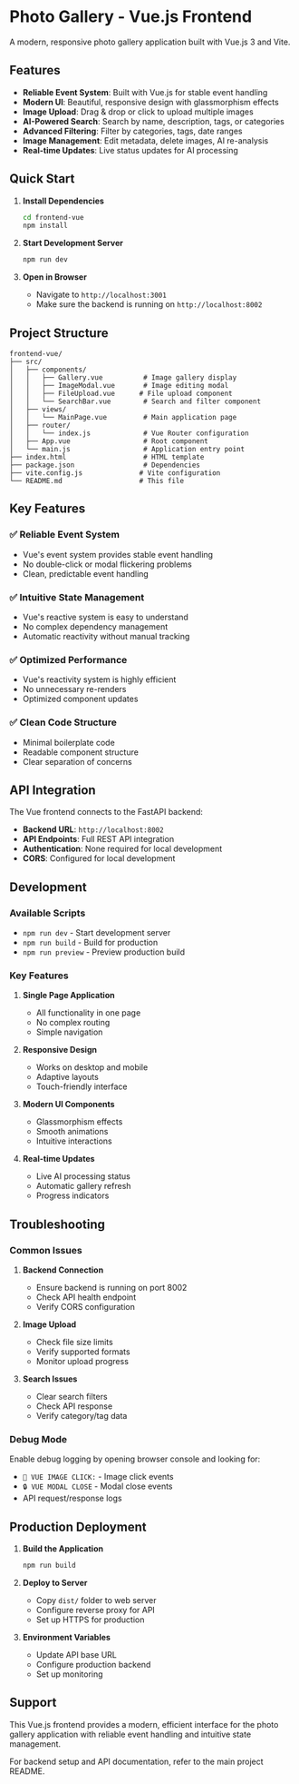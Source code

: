# Photo Gallery - Vue.js Frontend

A modern, responsive photo gallery application built with Vue.js 3 and Vite.

## Features

- **Reliable Event System**: Built with Vue.js for stable event handling
- **Modern UI**: Beautiful, responsive design with glassmorphism effects
- **Image Upload**: Drag & drop or click to upload multiple images
- **AI-Powered Search**: Search by name, description, tags, or categories
- **Advanced Filtering**: Filter by categories, tags, date ranges
- **Image Management**: Edit metadata, delete images, AI re-analysis
- **Real-time Updates**: Live status updates for AI processing

## Quick Start

1. **Install Dependencies**
   ```bash
   cd frontend-vue
   npm install
   ```

2. **Start Development Server**
   ```bash
   npm run dev
   ```

3. **Open in Browser**
   - Navigate to `http://localhost:3001`
   - Make sure the backend is running on `http://localhost:8002`

## Project Structure

```
frontend-vue/
├── src/
│   ├── components/
│   │   ├── Gallery.vue          # Image gallery display
│   │   ├── ImageModal.vue       # Image editing modal
│   │   ├── FileUpload.vue      # File upload component
│   │   └── SearchBar.vue        # Search and filter component
│   ├── views/
│   │   └── MainPage.vue         # Main application page
│   ├── router/
│   │   └── index.js             # Vue Router configuration
│   ├── App.vue                  # Root component
│   └── main.js                  # Application entry point
├── index.html                   # HTML template
├── package.json                 # Dependencies
├── vite.config.js              # Vite configuration
└── README.md                   # This file
```

## Key Features

### ✅ **Reliable Event System**
- Vue's event system provides stable event handling
- No double-click or modal flickering problems
- Clean, predictable event handling

### ✅ **Intuitive State Management**
- Vue's reactive system is easy to understand
- No complex dependency management
- Automatic reactivity without manual tracking

### ✅ **Optimized Performance**
- Vue's reactivity system is highly efficient
- No unnecessary re-renders
- Optimized component updates

### ✅ **Clean Code Structure**
- Minimal boilerplate code
- Readable component structure
- Clear separation of concerns

## API Integration

The Vue frontend connects to the FastAPI backend:

- **Backend URL**: `http://localhost:8002`
- **API Endpoints**: Full REST API integration
- **Authentication**: None required for local development
- **CORS**: Configured for local development

## Development

### Available Scripts

- `npm run dev` - Start development server
- `npm run build` - Build for production
- `npm run preview` - Preview production build

### Key Features

1. **Single Page Application**
   - All functionality in one page
   - No complex routing
   - Simple navigation

2. **Responsive Design**
   - Works on desktop and mobile
   - Adaptive layouts
   - Touch-friendly interface

3. **Modern UI Components**
   - Glassmorphism effects
   - Smooth animations
   - Intuitive interactions

4. **Real-time Updates**
   - Live AI processing status
   - Automatic gallery refresh
   - Progress indicators

## Troubleshooting

### Common Issues

1. **Backend Connection**
   - Ensure backend is running on port 8002
   - Check API health endpoint
   - Verify CORS configuration

2. **Image Upload**
   - Check file size limits
   - Verify supported formats
   - Monitor upload progress

3. **Search Issues**
   - Clear search filters
   - Check API response
   - Verify category/tag data

### Debug Mode

Enable debug logging by opening browser console and looking for:
- `🎯 VUE IMAGE CLICK:` - Image click events
- `🔒 VUE MODAL CLOSE` - Modal close events
- API request/response logs

## Production Deployment

1. **Build the Application**
   ```bash
   npm run build
   ```

2. **Deploy to Server**
   - Copy `dist/` folder to web server
   - Configure reverse proxy for API
   - Set up HTTPS for production

3. **Environment Variables**
   - Update API base URL
   - Configure production backend
   - Set up monitoring

## Support

This Vue.js frontend provides a modern, efficient interface for the photo gallery application with reliable event handling and intuitive state management.

For backend setup and API documentation, refer to the main project README.
